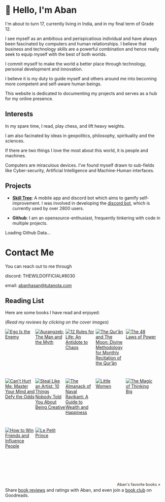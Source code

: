 # :wave: Hello, I'm Aban

I'm about to turn 17, currently living in India, and in my final term of Grade 12.

I see myself as an ambitious and perispicatious individual and have always been fascinated by computers and human relationships. I believe that business and technology skills are a powerful combination and hence really seek to equip myself with the best of both worlds.

I commit myself to make the world a better place through technology, personal development and innovation.

I believe it is my duty to guide myself and others around me into becoming more competent and self-aware human beings.

This website is dedicated to documenting my projects and serves as a hub for my online presence.

## Interests 


In my spare time, I read, play chess, and lift heavy weights. 

I am also facinated by ideas in geopolitics, philosophy, spirituality and the sciences. 

If there are two things I love the most about this world, it is people and machines.

Computers are miraculous devices. I’ve found myself drawn to sub-fields like Cyber-security, Artificial Intelligence and Machine-Human interfaces.

## Projects
- **[Skill Tree](https://projectskilltree.com/)**: A mobile app and discord bot which aims to gamify self-improvement. I was involved in developing the [discord bot](https://discord.gg/RM7dmv5ubX), which is currently used by over 2800 users. 

- **Github**: I am an opensource-enthusiast, frequently tinkering with code in multiple projects.

<!-- Prepare a container for your calendar. -->
<script
  src="https://cdn.rawgit.com/IonicaBizau/github-calendar/gh-pages/dist/github-calendar.min.js"
>
</script>

<!-- Optionally, include the theme (if you don't want to struggle to write the CSS) -->
<link
  rel="stylesheet"
  href="https://cdn.rawgit.com/IonicaBizau/github-calendar/gh-pages/dist/github-calendar.css"
/>

<!-- Prepare a container for your calendar. -->
<div class="calendar">
    <!-- Loading stuff -->
    Loading Github Data...
</div>

<script>
    new GitHubCalendar(".calendar", "thewildofficial", { responsive: true });
</script>

# Contact Me
You can reach out to me through

discord: THEWILDOFFICIAL#8030

email: abanhasan@tutanota.com


## Reading List
Here are some books I have read and enjoyed:

(*Read my reviews by clicking on the cover images*)

<style type="text/css" media="screen">
    .gr_grid_container {
          /* customize grid container div here. eg: width: 500px; */
        }

        .gr_grid_book_container {
          /* customize book cover container div here */
          float: left;
          width: 98px;
          height: 160px;
          padding: 0px 0px;
          overflow: hidden;
        }
</style>
<div id="gr_grid_widget_1666611584">
    <!-- Show static html as a placeholder in case js is not enabled - javascript include will override this if things work -->
    <div class="gr_grid_container">
        <div class="gr_grid_book_container">
            <a title="Ego Is the Enemy" rel="nofollow" href="https://www.goodreads.com/book/show/27036528-ego-is-the-enemy"><img alt="Ego Is the Enemy" border="0" src="https://i.gr-assets.com/images/S/compressed.photo.goodreads.com/books/1459114043l/27036528._SX98_.jpg" /></a>
        </div>
        <div class="gr_grid_book_container">
            <a title="Aurangzeb: The Man and the Myth" rel="nofollow" href="https://www.goodreads.com/book/show/34265228-aurangzeb"><img alt="Aurangzeb: The Man and the Myth" border="0" src="https://i.gr-assets.com/images/S/compressed.photo.goodreads.com/books/1505059365l/34265228._SX98_.jpg" /></a>
        </div>
        <div class="gr_grid_book_container">
            <a title="12 Rules for Life: An Antidote to Chaos" rel="nofollow" href="https://www.goodreads.com/book/show/30257963-12-rules-for-life"><img alt="12 Rules for Life: An Antidote to Chaos" border="0" src="https://i.gr-assets.com/images/S/compressed.photo.goodreads.com/books/1512705866l/30257963._SX98_.jpg" /></a>
        </div>
        <div class="gr_grid_book_container">
            <a title="The Qur’ān and The Moon: Divine Methodology for Monthly Recitation of the Qur’ān" rel="nofollow" href="https://www.goodreads.com/book/show/59446532-the-qur-n-and-the-moon"><img alt="The Qur’ān and The Moon: Divine Methodology for Monthly Recitation of the Qur’ān" border="0" src="https://i.gr-assets.com/images/S/compressed.photo.goodreads.com/books/1635159826l/59446532._SX98_.jpg" /></a>
        </div>
        <div class="gr_grid_book_container">
            <a title="The 48 Laws of Power" rel="nofollow" href="https://www.goodreads.com/book/show/1303.The_48_Laws_of_Power"><img alt="The 48 Laws of Power" border="0" src="https://i.gr-assets.com/images/S/compressed.photo.goodreads.com/books/1634897112l/1303._SX98_.jpg" /></a>
        </div>
        <div class="gr_grid_book_container">
            <a title="Can't Hurt Me: Master Your Mind and Defy the Odds" rel="nofollow" href="https://www.goodreads.com/book/show/41721428-can-t-hurt-me"><img alt="Can't Hurt Me: Master Your Mind and Defy the Odds" border="0" src="https://i.gr-assets.com/images/S/compressed.photo.goodreads.com/books/1536184191l/41721428._SX98_.jpg" /></a>
        </div>
        <div class="gr_grid_book_container">
            <a title="Steal Like an Artist: 10 Things Nobody Told You About Being Creative" rel="nofollow" href="https://www.goodreads.com/book/show/13099738-steal-like-an-artist"><img alt="Steal Like an Artist: 10 Things Nobody Told You About Being Creative" border="0" src="https://i.gr-assets.com/images/S/compressed.photo.goodreads.com/books/1404576602l/13099738._SX98_.jpg" /></a>
        </div>
        <div class="gr_grid_book_container">
            <a title="The Almanack of Naval Ravikant: A Guide to Wealth and Happiness" rel="nofollow" href="https://www.goodreads.com/book/show/55359713-the-almanack-of-naval-ravikant"><img alt="The Almanack of Naval Ravikant: A Guide to Wealth and Happiness" border="0" src="https://i.gr-assets.com/images/S/compressed.photo.goodreads.com/books/1600346198l/55359713._SX98_.jpg" /></a>
        </div>
        <div class="gr_grid_book_container">
            <a title="Little Women" rel="nofollow" href="https://www.goodreads.com/book/show/1934.Little_Women"><img alt="Little Women" border="0" src="https://i.gr-assets.com/images/S/compressed.photo.goodreads.com/books/1562690475l/1934._SX98_.jpg" /></a>
        </div>
        <div class="gr_grid_book_container">
            <a title="The Magic of Thinking Big" rel="nofollow" href="https://www.goodreads.com/book/show/759945.The_Magic_of_Thinking_Big"><img alt="The Magic of Thinking Big" border="0" src="https://i.gr-assets.com/images/S/compressed.photo.goodreads.com/books/1404632064l/759945._SX98_.jpg" /></a>
        </div>
        <div class="gr_grid_book_container">
            <a title="How to Win Friends and Influence People" rel="nofollow" href="https://www.goodreads.com/book/show/4865.How_to_Win_Friends_and_Influence_People"><img alt="How to Win Friends and Influence People" border="0" src="https://i.gr-assets.com/images/S/compressed.photo.goodreads.com/books/1442726934l/4865._SX98_.jpg" /></a>
        </div>
        <div class="gr_grid_book_container">
            <a title="Le Petit Prince" rel="nofollow" href="https://www.goodreads.com/book/show/70720.Le_Petit_Prince"><img alt="Le Petit Prince" border="0" src="https://i.gr-assets.com/images/S/compressed.photo.goodreads.com/books/1324199942l/70720._SX98_.jpg" /></a>
        </div>
        <br style="clear: both" />
        <br/><a class="gr_grid_branding" style="font-size: .9em; color: #382110; text-decoration: none; float: right; clear: both" rel="nofollow" href="https://www.goodreads.com/user/show/127695097-aban">Aban's favorite books »</a>
        <noscript>
            <br/>Share <a rel="nofollow" href="/">book reviews</a> and ratings with Aban, and even join a <a rel="nofollow" href="/group">book club</a> on Goodreads.</noscript>
    </div>

</div>
